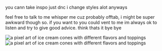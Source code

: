 
you cann take inspo just dnc i change styles alot anyways

feel free to talk to me whisper me cuz probably offtab, i might be super awkward though so. if you want to you could vent to me im always ok to listen and try to give good advice.
think thats it bye bye

<img src="https://media.tenor.com/MjJU5QayQXsAAAAi/desserts-ice-cream.gif" alt="a pixel art of ice cream cones with different flavors and toppings"/><img src="https://media.tenor.com/MjJU5QayQXsAAAAi/desserts-ice-cream.gif" alt="a pixel art of ice cream cones with different flavors and toppings"/>








